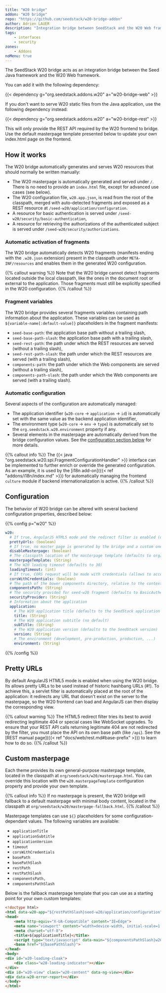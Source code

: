 ```yaml
---
title: "W20 bridge"
addon: "W20 bridge"
repo: "https://github.com/seedstack/w20-bridge-addon"
author: Adrien LAUER
description: "Integration bridge between SeedStack and the W20 Web framework."
tags:
    - interfaces
    - security
zones:
    - Addons
noMenu: true    
---
```


The SeedStack W20 bridge acts as an integration bridge between the Seed Java framework and the W20 Web framework. 
<!--more-->

You can add it with the following dependency:

{{< dependency g="org.seedstack.addons.w20" a="w20-bridge-web" >}}

If you don't want to serve W20 static files from the Java application, use the following dependency instead:

{{< dependency g="org.seedstack.addons.w20" a="w20-bridge-rest" >}}

This will only provide the REST API required by the W20 frontend to bridge. Use the default masterpage template presented below to update your own index.html page on the frontend.

## How it works

The W20 bridge automatically generates and serves W20 resources that should normally be written manually:

* The W20 masterpage is automatically generated and served under `/`. There is no need to provide an `index.html` file,
except for advanced use cases (see below).
* The W20 configuration file, `w20.app.json`, is read from the root of the classpath, merged with auto-detected fragments and exposed as a REST resource at `/seed-w20/application/configuration`.
* A resource for basic authentication is served under `/seed-w20/security/basic-authentication`,
* A resource for retrieving the authorizations of the authenticated subject is served under `/seed-w20/security/authorizations`.

### Automatic activation of fragments

The W20 bridge automatically detects W20 fragments (manifests ending with the `.w20.json` extension) present in the classpath
under `META-INF/resources` and enables them in the generated W20 configuration.

{{% callout warning %}}
Note that the W20 bridge cannot detect fragments located outside the local classpath, like the ones in the document root
or external to the application. Those fragments must still be explicitly specified in the W20 configuration.
{{% /callout %}}

### Fragment variables

The W20 bridge provides several fragments variables containing path information about the application. These variables
can be used as `${variable-name[:default-value]}` placeholders in the fragment manifests:

* `seed-base-path`: the application base path without a trailing slash,
* `seed-base-path-slash`: the application base path with a trailing slash,
* `seed-rest-path`: the path under which the REST resources are served (without a trailing slash),
* `seed-rest-path-slash`: the path under which the REST resources are served (with a trailing slash),
* `components-path`: the path under which the Web components are served (without a trailing slash),
* `components-path-slash`: the path under which the Web components are served (with a trailing slash).

### Automatic configuration

Several aspects of the configuration are automatically managed:

* The application identifier (`w20-core` -> `application` -> `id`) is automatically set with the same value as the backend
application identifier,
* The environment type (`w20-core` -> `env` -> `type`) is automatically set to the `org.seedstack.w20.environment` property
if any.
* Several elements in the masterpage are automatically derived from the bridge configuration values. See the [configuration
section below](#configuration) for more details.

{{% callout info %}}
The {{< java "org.seedstack.w20.spi.FragmentConfigurationHandler" >}} interface can be implemented to further enrich or
override the generated configuration. As an example, it is used by the [i18n add-on]({{< ref "addons/i18n/index.md" >}}) for automatically managing
the frontend `culture` module if backend internationalization is active.
{{% /callout %}}

## Configuration

The behavior of W20 bridge can be altered with several backend configuration properties, described below:

{{% config p="w20" %}}
```yaml
w20:
  # If true, AngularJS HTML5 mode and the redirect filter is enabled (defaults to true)
  prettyUrls: (boolean)
  # If true, no master page is generated by the bridge and a custom one must be provided (defaults to false)
  disableMasterpage: (boolean)
  # The classpath location of the masterpage template (defaults to org/seedstack/w20/masterpage.html) 
  masterpageTemplate: (String)
  # The W20 loading timeout (defaults to 30)
  loadingTimeout: (int)
  # If true, CORS request will be made with credentials (allows to access secured resource on other domains)
  corsWithCredentials: (boolean)
  # The path of the bower components directory, relative to the context root
  componentsPath: (String)
  # The security provided for seed-w20 fragment (defaults to BasicAuthentication)
  securityProvider: (String)
  # Information about the application
  application:
    # The W20 application title (defaults to the SeedStack application name)
    title: (String)
    # The W20 application subtitle (no default)
    subTitle: (String)
    # The W20 application version (defaults to the SeedStack version)
    version: (String)
    # The environment (development, pre-production, production, ...)
    environment: (String)
```  
{{% /config %}}    

## Pretty URLs

By default AngularJS HTML5 mode is enabled when using the W20 bridge.  Its allows pretty URLs to be used instead of 
historic hashbang URLs (#!). To achieve this, a servlet filter is automatically placed at the root of the application: 
it redirects any URL that doesn't exist on the server to the masterpage, so the W20 frontend can load and AngularJS can 
then display the corresponding view. 

{{% callout warning %}}
The HTML5 redirect filter tries its best to avoid redirecting legitimate 404 or special cases like WebSocket upgrades. 
To ensure that your REST API calls returning legitimate 404 are not redirected by the filter, you must place the API on 
its own base path (like `/api`). See the [REST manual page]({{< ref "docs/web/rest.md#base-prefix" >}}) to learn how 
to do so.
{{% /callout %}}

## Custom masterpage

Each theme provides its own general-purpose masterpage template, located in the classpath at `org/seedstack/w20/masterpage.html`. 
You can override this location with the `w20.masterpageTemplate` configuration property and provide your own template. 

{{% callout info %}}
If no masterpage is present, the W20 bridge will fallback to a default masterpage with minimal body content, located in the classpath at `org/seedstack/w20/masterpage-fallback.html`.
{{% /callout %}}

Masterpage templates can use `${}` placeholders for some configuration-dependant values. The following variables are available:

* `applicationTitle`
* `applicationSubtitle`
* `applicationVersion`
* `timeout`
* `corsWithCredentials`
* `basePath`
* `basePathSlash`
* `restPath`
* `restPathSlash`
* `componentsPath,`
* `componentsPathSlash`

Below is the fallback masterpage template that you can use as a starting point for your own custom templates:

```html
<!doctype html>
<html data-w20-app="${restPathSlash}seed-w20/application/configuration" data-w20-app-version="${applicationVersion}" data-w20-timeout="${timeout}" data-w20-cors-with-credentials="${corsWithCredentials}">
<head>
    <meta http-equiv="X-UA-Compatible" content="IE=Edge">
    <meta name="viewport" content="width=device-width, initial-scale=1.0">
    <meta charset="utf-8">
    <title>${applicationTitle}</title>
    <script type="text/javascript" data-main="${componentsPathSlash}w20/modules/w20.js?__v=${applicationVersion}" src="${componentsPathSlash}requirejs/require.js?__v=${applicationVersion}"></script>
    <base href="${basePathSlash}">
</head>
<body>
<div id="w20-loading-cloak">
    <div class="w20-loading-indicator"></div>
</div>
<div id="w20-view" class="w20-content" data-ng-view></div>
<div data-w20-error-report></div>
</body>
</html>
```

